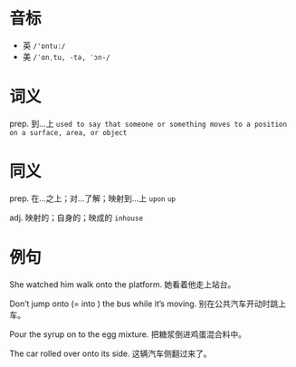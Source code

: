 # 音标

- 英 `/'ɒntuː/`
- 美 `/ˈɑnˌtu, -tə, ˈɔn-/`

# 词义

prep. 到…上
`used to say that someone or something moves to a position on a surface, area, or object`

# 同义

prep. 在…之上；对…了解；映射到…上
`upon` `up`

adj. 映射的；自身的；映成的
`inhouse`

# 例句

She watched him walk onto the platform.
她看着他走上站台。

Don’t jump onto (= into ) the bus while it’s moving.
别在公共汽车开动时跳上车。

Pour the syrup on to the egg mixture.
把糖浆倒进鸡蛋混合料中。

The car rolled over onto its side.
这辆汽车侧翻过来了。


